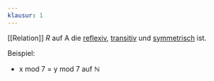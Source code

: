 ```yaml
---
klausur: 1
---
```


[[Relation]] *R* auf A die [reflexiv](Reflexivität.md), [transitiv](Transitivität.md) und [symmetrisch](Symmetrie.md) ist. 

Beispiel:
- x mod 7 = y mod 7 auf $\mathbb N$ 